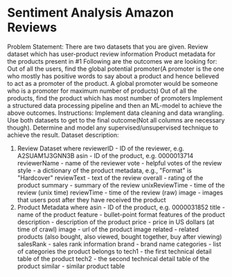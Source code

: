 # Sentiment Analysis Amazon Reviews

Problem Statement:
There are two datasets that you are given.
Review dataset which has user-product review information
Product metadata for the products present in #1
Following are the outcomes we are looking for:
Out of all the users, find the global potential promoter(A promoter is the one who mostly has positive words to say about a product and hence believed to act as a promoter of the product. A global promoter would be someone who is a promoter for maximum number of products)
Out of all the products, find the product which has most number of promoters
Implement a structured data processing pipeline and then an ML-model to achieve the above outcomes.
Instructions:
Implement data cleaning and data wrangling.
Use both datasets to get to the final outcome(Not all columns are necessary though).
Determine and model any supervised/unsupervised technique to achieve the result.
Dataset description:
1. Review Dataset
where
reviewerID - ID of the reviewer, e.g. A2SUAM1J3GNN3B
asin - ID of the product, e.g. 0000013714
reviewerName - name of the reviewer
vote - helpful votes of the review
style - a dictionary of the product metadata, e.g., "Format" is "Hardcover"
reviewText - text of the review
overall - rating of the product
summary - summary of the review
unixReviewTime - time of the review (unix time)
reviewTime - time of the review (raw)
image - images that users post after they have received the product
 2. Product Metadata
where
asin - ID of the product, e.g. 0000031852
title - name of the product
feature - bullet-point format features of the product
description - description of the product
price - price in US dollars (at time of crawl)
image - url of the product image
related - related products (also bought, also viewed, bought together, buy after viewing)
salesRank - sales rank information
brand - brand name
categories - list of categories the product belongs to
tech1 - the first technical detail table of the product
tech2 - the second technical detail table of the product
similar - similar product table
